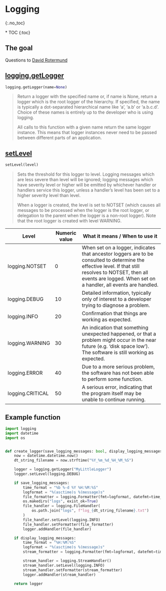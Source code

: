 # Logging
{:.no_toc}

<nav markdown="1" class="toc-class">
* TOC
{:toc}
</nav>

## The goal



Questions to [David Rotermund](mailto:davrot@uni-bremen.de)



## [logging.getLogger](https://docs.python.org/3/library/logging.html#logging.getLogger)


```python
logging.getLogger(name=None)
```

> Return a logger with the specified name or, if name is None, return a logger which is the root logger of the hierarchy. If specified, the name is typically a dot-separated hierarchical name like ‘a’, ‘a.b’ or ‘a.b.c.d’. Choice of these names is entirely up to the developer who is using logging.
> 
> All calls to this function with a given name return the same logger instance. This means that logger instances never need to be passed between different parts of an application.

## [setLevel](https://docs.python.org/3/library/logging.html#logging.Logger.setLevel)

```python
setLevel(level)
```

> Sets the threshold for this logger to level. Logging messages which are less severe than level will be ignored; logging messages which have severity level or higher will be emitted by whichever handler or handlers service this logger, unless a handler’s level has been set to a higher severity level than level.
> 
> When a logger is created, the level is set to NOTSET (which causes all messages to be processed when the logger is the root logger, or delegation to the parent when the logger is a non-root logger). Note that the root logger is created with level WARNING.


|Level|Numeric value|What it means / When to use it|
|---|---|---|
|logging.NOTSET|0|When set on a logger, indicates that ancestor loggers are to be consulted to determine the effective level. If that still resolves to NOTSET, then all events are logged. When set on a handler, all events are handled.|
|logging.DEBUG|10|Detailed information, typically only of interest to a developer trying to diagnose a problem.|
|logging.INFO|20|Confirmation that things are working as expected.|
|logging.WARNING|30|An indication that something unexpected happened, or that a problem might occur in the near future (e.g. ‘disk space low’). The software is still working as expected.|
|logging.ERROR|40|Due to a more serious problem, the software has not been able to perform some function.|
|logging.CRITICAL|50|A serious error, indicating that the program itself may be unable to continue running.




## Example function

```python
import logging
import datetime
import os


def create_logger(save_logging_messages: bool, display_logging_messages: bool):
    now = datetime.datetime.now()
    dt_string_filename = now.strftime("%Y_%m_%d_%H_%M_%S")

    logger = logging.getLogger("MyLittleLogger")
    logger.setLevel(logging.DEBUG)

    if save_logging_messages:
        time_format = "%b %-d %Y %H:%M:%S"
        logformat = "%(asctime)s %(message)s"
        file_formatter = logging.Formatter(fmt=logformat, datefmt=time_format)
        os.makedirs("logs", exist_ok=True)
        file_handler = logging.FileHandler(
            os.path.join("logs", f"log_{dt_string_filename}.txt")
        )
        file_handler.setLevel(logging.INFO)
        file_handler.setFormatter(file_formatter)
        logger.addHandler(file_handler)

    if display_logging_messages:
        time_format = "%H:%M:%S"
        logformat = "%(asctime)s %(message)s"
        stream_formatter = logging.Formatter(fmt=logformat, datefmt=time_format)

        stream_handler = logging.StreamHandler()
        stream_handler.setLevel(logging.INFO)
        stream_handler.setFormatter(stream_formatter)
        logger.addHandler(stream_handler)

    return logger
```


